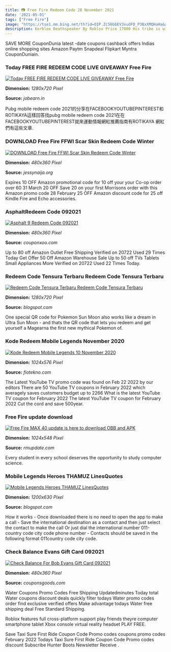 ```yaml
---
title: 📷 Free Fire Redeem Code 28 November 2021
date: '2021-05-01'
tags: ["Free Fire"]
image: "https://tse1.mm.bing.net/th?id=OIP.Zc56bbEV3xudFD_P3BxXMQHaHa&amp;pid=15.1"
description: Korblox Deathspeaker By Roblox Price 17000 His tribe is widely considered the best and strongest of the twelve Korblox tribes No one dares challenge his.
---
```




SAVE MORE CouponDunia latest -date coupons cashback offers Indias online shopping sites Amazon Paytm Snapdeal Flipkart Myntra CouponDuniain.



### Today FREE FIRE REDEEM CODE LIVE GIVEAWAY Free Fire

[![Today FREE FIRE REDEEM CODE LIVE GIVEAWAY  Free Fire](https://freefire.jobearn.in/wp-content/uploads/2022/02/aZcYOfg2tqI.jpg)](https://freefire.jobearn.in/wp-content/uploads/2022/02/aZcYOfg2tqI.jpg)


**Dimension:** _1280x720 Pixel_ 

**Source:** _jobearn.in_ 


Pubg mobile redeem code 2021的分享在FACEBOOKYOUTUBEPINTEREST和ROTIKAYA這樣回答找pubg mobile redeem code 2021在在FACEBOOKYOUTUBEPINTEREST就來運動情報網紅推薦指南有ROTIKAYA 網紅們有這些文章.


### DOWNLOAD Free Fire FFWI Scar Skin Redeem Code Winter 

[![DOWNLOAD Free Fire FFWI Scar Skin Redeem Code  Winter ](https://i.ytimg.com/vi/CblpJDUkXoc/hqdefault.jpg)](https://i.ytimg.com/vi/CblpJDUkXoc/hqdefault.jpg)


**Dimension:** _480x360 Pixel_ 

**Source:** _jessynaija.org_ 


Expires 10 OFF Amazon promotional code for 10 off your your Co-op order over 60 31 March 20 OFF Save 20 on your first Morrisons order with this Amazon promo code 28 February 25 OFF Amazon discount code for 25 off Kindle Fire and Echo accessories.


### AsphaltRedeem Code 092021

[![Asphalt 9 Redeem Code  092021](https://i3.ytimg.com/vi/jolUr_1o0jg/hqdefault.jpg)](https://i3.ytimg.com/vi/jolUr_1o0jg/hqdefault.jpg)


**Dimension:** _480x360 Pixel_ 

**Source:** _couponxoo.com_ 


Up to 80 off Amazon Outlet Free Shipping Verified on 20722 Used 29 Times Today Get Offer 50 Off Amazon Warehouse Sale Up to 50 off TVs Tablets Small Appliances More Verified on 20722 Used 22 Times Today.


### Redeem Code Tensura Terbaru Redeem Code Tensura Terbaru 

[![Redeem Code Tensura Terbaru  Redeem Code Tensura Terbaru ](https://i.ytimg.com/vi/oFlFke2okvw/maxresdefault.jpg)](https://i.ytimg.com/vi/oFlFke2okvw/maxresdefault.jpg)


**Dimension:** _1280x720 Pixel_ 

**Source:** _blogspot.com_ 


One special QR code for Pokemon Sun Moon also works like a dream in Ultra Sun Moon - and thats the QR code that lets you redeem and get yourself a Magearna the first new mythical Pokemon of.


### Kode Redeem Mobile Legends November 2020

[![Kode Redeem Mobile Legends 10 November 2020](https://fiotekno.com/wp-content/uploads/2020/10/Kode-Redeem-Mobile-Legends-10-November-2020-Terbaru-1024x576.jpg)](https://fiotekno.com/wp-content/uploads/2020/10/Kode-Redeem-Mobile-Legends-10-November-2020-Terbaru-1024x576.jpg)


**Dimension:** _1024x576 Pixel_ 

**Source:** _fiotekno.com_ 


The Latest YouTube TV promo code was found on Feb 22 2022 by our editors There are 50 YouTube TV coupons in February 2022 which averagely saves customers budget up to 2266 What is the latest YouTube TV coupon for February 2022 The latest YouTube TV coupon for February 2022 Cut the cord and save 500year.


### Free Fire update download 

[![Free Fire MAX 40 update is here to download OBB and APK](https://www.rmupdate.com/wp-content/uploads/2021/04/Free-fire-max-1024x548.jpg)](https://www.rmupdate.com/wp-content/uploads/2021/04/Free-fire-max-1024x548.jpg)


**Dimension:** _1024x548 Pixel_ 

**Source:** _rmupdate.com_ 


Every student in every school deserves the opportunity to study computer science.


### Mobile Legends Heroes THAMUZ LinesQuotes

[![Mobile Legends Heroes  THAMUZ LinesQuotes](https://lh5.googleusercontent.com/proxy/WEIQtlBaOpA-nyiVwnXF-Kil8Sui-3w1fYPmA5M0T1yJr9pE_9qnECIAO3LpPaTSxVusDcqBLMrAVlk0h7AUftQVAl79vXB1=w1200-h630-pd)](https://lh5.googleusercontent.com/proxy/WEIQtlBaOpA-nyiVwnXF-Kil8Sui-3w1fYPmA5M0T1yJr9pE_9qnECIAO3LpPaTSxVusDcqBLMrAVlk0h7AUftQVAl79vXB1=w1200-h630-pd)


**Dimension:** _1200x630 Pixel_ 

**Source:** _blogspot.com_ 


How it works - Once downloaded there is no need to open the app to make a call - Save the international destination as a contact and then just select the contact to make the call Or just dial the international number 011-country code city code phone number - Contacts should be saved in the following format 011country code city code.


### Check Balance Evans Gift Card 092021

[![Check Balance For Bob Evans Gift Card  092021](http://img.youtube.com/vi/2DBfpzxf6RI/hqdefault.jpg)](http://img.youtube.com/vi/2DBfpzxf6RI/hqdefault.jpg)


**Dimension:** _480x360 Pixel_ 

**Source:** _couponsgoods.com_ 



 Water Coupons Promo Codes Free Shipping Updatedminutes Today total Water coupons discount deals quickly filter todays Water promo codes order find exclusive verified offers Make advantage todays Water free shipping deal Free Standard Shipping.


Roblox features full cross-platform support play friends theyre computer smartphone tablet Xbox console virtual reality headset PLAY FREE.


Save Taxi Sure First Ride Coupon Code Promo codes coupons promo codes February 2022 Todays Taxi Sure First Ride Coupon Code Promo codes discount Subscribe Hunter Boots Newsletter Receive .




